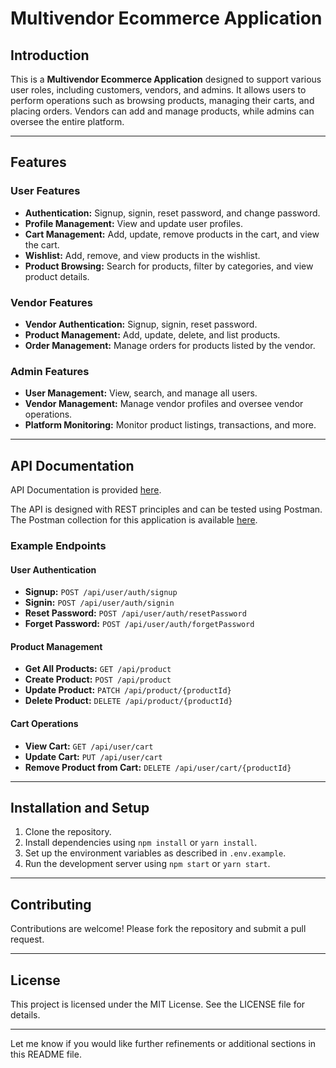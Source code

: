 # Multivendor Ecommerce Application

## Introduction
This is a **Multivendor Ecommerce Application** designed to support various user roles, including customers, vendors, and admins. It allows users to perform operations such as browsing products, managing their carts, and placing orders. Vendors can add and manage products, while admins can oversee the entire platform.

---

## Features
### User Features
- **Authentication:** Signup, signin, reset password, and change password.
- **Profile Management:** View and update user profiles.
- **Cart Management:** Add, update, remove products in the cart, and view the cart.
- **Wishlist:** Add, remove, and view products in the wishlist.
- **Product Browsing:** Search for products, filter by categories, and view product details.

### Vendor Features
- **Vendor Authentication:** Signup, signin, reset password.
- **Product Management:** Add, update, delete, and list products.
- **Order Management:** Manage orders for products listed by the vendor.

### Admin Features
- **User Management:** View, search, and manage all users.
- **Vendor Management:** Manage vendor profiles and oversee vendor operations.
- **Platform Monitoring:** Monitor product listings, transactions, and more.

---

## API Documentation
API Documentation is provided [here](https://documenter.getpostman.com/view/13777820/UyrAEwT6).

The API is designed with REST principles and can be tested using Postman. The Postman collection for this application is available [here](https://grupesh.postman.co/workspace/Team-Workspace~bfbe2cf4-2c45-470c-8c0c-61d4bd43e24d/collection/13777820-a4df70b3-9b13-44b2-9acd-d826e4bc435c?action=share&source=collection_link&creator=13777820).

### Example Endpoints
#### User Authentication
- **Signup:** `POST /api/user/auth/signup`
- **Signin:** `POST /api/user/auth/signin`
- **Reset Password:** `POST /api/user/auth/resetPassword`
- **Forget Password:** `POST /api/user/auth/forgetPassword`

#### Product Management
- **Get All Products:** `GET /api/product`
- **Create Product:** `POST /api/product`
- **Update Product:** `PATCH /api/product/{productId}`
- **Delete Product:** `DELETE /api/product/{productId}`

#### Cart Operations
- **View Cart:** `GET /api/user/cart`
- **Update Cart:** `PUT /api/user/cart`
- **Remove Product from Cart:** `DELETE /api/user/cart/{productId}`

---

## Installation and Setup
1. Clone the repository.
2. Install dependencies using `npm install` or `yarn install`.
3. Set up the environment variables as described in `.env.example`.
4. Run the development server using `npm start` or `yarn start`.

---

## Contributing
Contributions are welcome! Please fork the repository and submit a pull request.

---

## License
This project is licensed under the MIT License. See the LICENSE file for details.

---

Let me know if you would like further refinements or additional sections in this README file.